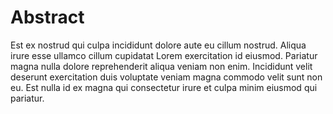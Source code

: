 
# Abstract

Est ex nostrud qui culpa incididunt dolore aute eu cillum nostrud. Aliqua irure esse ullamco cillum cupidatat Lorem exercitation id eiusmod. Pariatur magna nulla dolore reprehenderit aliqua veniam non enim. Incididunt velit deserunt exercitation duis voluptate veniam magna commodo velit sunt non eu. Est nulla id ex magna qui consectetur irure et culpa minim eiusmod qui pariatur.

